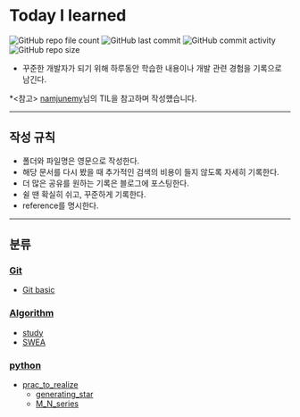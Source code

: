 # Today I learned

![GitHub repo file count](https://img.shields.io/github/directory-file-count/WonilLee211/TIL?color=red)
![GitHub last commit](https://img.shields.io/github/last-commit/WonilLee211/TIL)
![GitHub commit activity](https://img.shields.io/github/commit-activity/m/WonilLee211/TIL)
![GitHub repo size](https://img.shields.io/github/repo-size/WonilLee211/TIL?color=yellow)

* 꾸준한 개발자가 되기 위해 하루동안 학습한 내용이나 개발 관련 경험을 기록으로 남긴다.


*<참고> [namjunemy](https://github.com/namjunemy)님의 TIL을 참고하며 작성헀습니다.

---

## 작성 규칙

* 폴더와 파일명은 영문으로 작성한다.
* 해당 문서를 다시 봤을 때 추가적인 검색의 비용이 들지 않도록 자세히 기록한다.
* 더 많은 공유를 원하는 기록은 블로그에 포스팅한다.
* 쉴 땐 확실히 쉬고, 꾸준하게 기록한다.
* reference를 명시한다.

---

## 분류

### [Git](./Git/)

* [Git basic](./Git/Git%20basic.md)

### [Algorithm](./Algorithm/)

* [study](./Algorithm/study/)
* [SWEA](./Algorithm/SWEA/)

### [python](./python/)

* [prac_to_realize](./python/prac_to_realize/)
    * [generating_star](./python/prac_to_realize/generating_star/)
    * [M_N_series](./python/prac_to_realize/M_N_series/)
    
